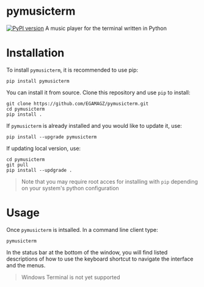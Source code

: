 # pymusicterm
[![PyPI version](https://badge.fury.io/py/pymusic-term.svg)](https://badge.fury.io/py/pymusic-term)
A music player for the terminal written in Python

# Installation

To install `pymusicterm`, it is recommended to use pip:
```
pip install pymusicterm
```

You can install it from source. Clone this repository and use `pip` to install:
```
git clone https://github.com/EGAMAGZ/pymusicterm.git
cd pymusicterm
pip install .
```

If `pymusicterm` is already installed and you would like to update it, use:
```
pip install --upgrade pymusicterm
```

If updating local version, use:
```
cd pymusicterm
git pull
pip install --updgrade .
```

> Note that you may require root acces for installing with `pip` depending on your system's python configuration

<!-- # Demo -->

# Usage
Once `pymusicterm` is intsalled. In a command line client type:
```
pymusicterm
```

In the status bar at the bottom of the window, you will find listed descriptions of how to use the keyboard shortcut to navigate the interface and the menus.

> Windows Terminal is not yet supported
